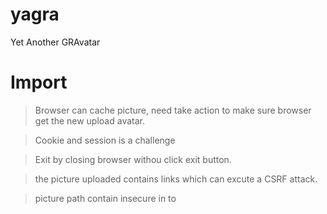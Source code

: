 # yagra

Yet Another GRAvatar


# Import 
> Browser can cache picture, need take action to make sure browser  
  get the new upload avatar.

> Cookie and session is a challenge

> Exit by closing browser withou click exit button.

> the picture uploaded contains links which can excute a CSRF attack.

> picture path contain insecure in to 
